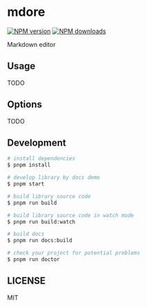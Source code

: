 # mdore

[![NPM version](https://img.shields.io/npm/v/mdore.svg?style=flat)](https://npmjs.org/package/mdore)
[![NPM downloads](http://img.shields.io/npm/dm/mdore.svg?style=flat)](https://npmjs.org/package/mdore)

Markdown editor

## Usage

TODO

## Options

TODO

## Development

```bash
# install dependencies
$ pnpm install

# develop library by docs demo
$ pnpm start

# build library source code
$ pnpm run build

# build library source code in watch mode
$ pnpm run build:watch

# build docs
$ pnpm run docs:build

# check your project for potential problems
$ pnpm run doctor
```

## LICENSE

MIT
